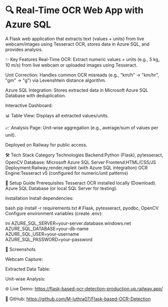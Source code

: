 # 🔍 Real-Time OCR Web App with Azure SQL
A Flask web application that extracts text (values + units) from live webcam/images using Tesseract OCR, stores data in Azure SQL, and provides analysis.

✨ Key Features
Real-Time OCR: Extract numeric values + units (e.g., 5 kg, 10 m/s) from live webcam or uploaded images using Tesseract.

Unit Correction: Handles common OCR misreads (e.g., "km/h" → "km/hr", "gm" → "g") via Levenshtein distance algorithm.

Azure SQL Integration: Stores extracted data in Microsoft Azure SQL Database with deduplication.

Interactive Dashboard:

📊 Table View: Displays all extracted values/units.

📈 Analysis Page: Unit-wise aggregation (e.g., average/sum of values per unit).

Deployed on Railway for public access.

🛠 Tech Stack
Category	Technologies
Backend:Python (Flask), pytesseract, OpenCV
Database:	Microsoft Azure SQL Server
Frontend:HTML/CSS/JS 
Deployment:Railway,render,repleit (with Azure SQL integration)
OCR Engine:Tesseract v5 (configured for numeric/unit patterns)



🚀 Setup Guide
Prerequisites
Tesseract OCR installed locally (Download).
Azure SQL Database (or local SQL Server for testing).


Installation 
Install dependencies:

bash
pip install -r requirements.txt  # Flask, pytesseract, pyodbc, OpenCV  
Configure environment variables (create .env):

ini
AZURE_SQL_SERVER=your-server.database.windows.net  
AZURE_SQL_DATABASE=your-db-name  
AZURE_SQL_USER=your-username  
AZURE_SQL_PASSWORD=your-password  

📸 Screenshots

Webcam Capture:


Extracted Data Table:


Unit-wise Analysis:



🌐 Live Demo: https://flask-based-ocr-detection-production.up.railway.app/

📂 GitHub: https://github.com/M-luthra07/Flask-based-OCR-Detection
